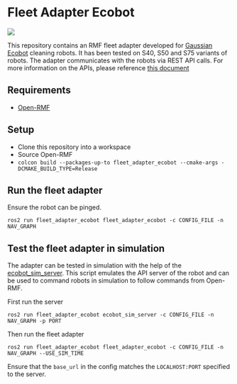 # Fleet Adapter Ecobot

![](../media/media/fleet_adapter_ecobot.gif)

This repository contains an RMF fleet adapter developed for [Gaussian Ecobot](https://www.gaussianrobotics.com/) cleaning robots.
It has been tested on S40, S50 and S75 variants of robots.
The adapter communicates with the robots via REST API calls.
For more information on the APIs, please reference [this document](http://download.gs-robot.com/gs_api/api.html#10206)

## Requirements
* [Open-RMF](https://github.com/open-rmf/rmf)

## Setup
* Clone this repository into a workspace
* Source Open-RMF
* `colcon build --packages-up-to fleet_adapter_ecobot --cmake-args -DCMAKE_BUILD_TYPE=Release`

## Run the fleet adapter
Ensure the robot can be pinged.

```
ros2 run fleet_adapter_ecobot fleet_adapter_ecobot -c CONFIG_FILE -n NAV_GRAPH

```

## Test the fleet adapter in simulation
The adapter can be tested in simulation with the help of the [ecobot_sim_server](fleet_adapter_ecobot/ecobot_sim_server.py).
This script emulates the API server of the robot and can be used to command robots in simulation to follow commands from Open-RMF.

First run the server
```
ros2 run fleet_adapter_ecobot ecobot_sim_server -c CONFIG_FILE -n NAV_GRAPH -p PORT

```

Then run the fleet adapter
```
ros2 run fleet_adapter_ecobot fleet_adapter_ecobot -c CONFIG_FILE -n NAV_GRAPH --USE_SIM_TIME
```

Ensure that the `base_url` in the config matches the `LOCALHOST:PORT` specified to the server.
